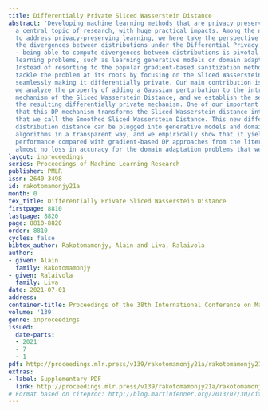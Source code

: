 ```yaml
---
title: Differentially Private Sliced Wasserstein Distance
abstract: 'Developing machine learning methods that are privacy preserving is today
  a central topic of research, with huge practical impacts. Among the numerous ways
  to address privacy-preserving learning, we here take the perspective of computing
  the divergences between distributions under the Differential Privacy (DP) framework
  — being able to compute divergences between distributions is pivotal for many machine
  learning problems, such as learning generative models or domain adaptation problems.
  Instead of resorting to the popular gradient-based sanitization method for DP, we
  tackle the problem at its roots by focusing on the Sliced Wasserstein Distance and
  seamlessly making it differentially private. Our main contribution is as follows:
  we analyze the property of adding a Gaussian perturbation to the intrinsic randomized
  mechanism of the Sliced Wasserstein Distance, and we establish the sensitivity of
  the resulting differentially private mechanism. One of our important findings is
  that this DP mechanism transforms the Sliced Wasserstein distance into another distance,
  that we call the Smoothed Sliced Wasserstein Distance. This new differentially private
  distribution distance can be plugged into generative models and domain adaptation
  algorithms in a transparent way, and we empirically show that it yields highly competitive
  performance compared with gradient-based DP approaches from the literature, with
  almost no loss in accuracy for the domain adaptation problems that we consider.'
layout: inproceedings
series: Proceedings of Machine Learning Research
publisher: PMLR
issn: 2640-3498
id: rakotomamonjy21a
month: 0
tex_title: Differentially Private Sliced Wasserstein Distance
firstpage: 8810
lastpage: 8820
page: 8810-8820
order: 8810
cycles: false
bibtex_author: Rakotomamonjy, Alain and Liva, Ralaivola
author:
- given: Alain
  family: Rakotomamonjy
- given: Ralaivola
  family: Liva
date: 2021-07-01
address:
container-title: Proceedings of the 38th International Conference on Machine Learning
volume: '139'
genre: inproceedings
issued:
  date-parts:
  - 2021
  - 7
  - 1
pdf: http://proceedings.mlr.press/v139/rakotomamonjy21a/rakotomamonjy21a.pdf
extras:
- label: Supplementary PDF
  link: http://proceedings.mlr.press/v139/rakotomamonjy21a/rakotomamonjy21a-supp.pdf
# Format based on citeproc: http://blog.martinfenner.org/2013/07/30/citeproc-yaml-for-bibliographies/
---
```

